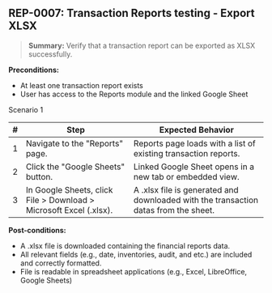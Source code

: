 ## **REP-0007:** Transaction Reports testing - Export XLSX  

> **Summary:** Verify that a transaction report can be exported as XLSX successfully.  <br>

**Preconditions:**

 - At least one transaction report exists
 - User has access to the Reports module and the linked Google Sheet

Scenario 1 

 | \# | Step | Expected Behavior | 
 |----|------|-------------------| 
 |  1 | Navigate to the "Reports" page.                                             | Reports page loads with a list of existing transaction reports. | 
 |  2 | Click the "Google Sheets" button.                                           | Linked Google Sheet opens in a new tab or embedded view. | 
 |  3 | In Google Sheets, click File > Download > Microsoft Excel (.xlsx).          | A .xlsx file is generated and downloaded with the transaction datas from the sheet. |  

**Post-conditions:**  

 - A .xlsx file is downloaded containing the financial reports data.  
 - All relevant fields (e.g., date, inventories, audit, and etc.) are included and correctly formatted.  
 - File is readable in spreadsheet applications (e.g., Excel, LibreOffice, Google Sheets)  
